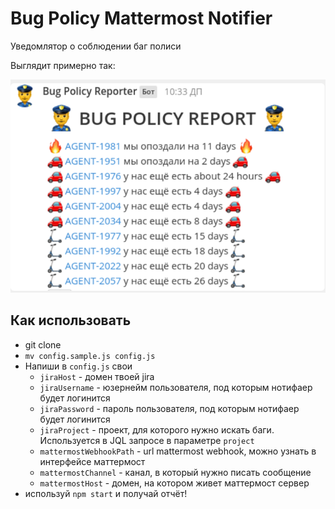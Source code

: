 # Bug Policy Mattermost Notifier

Уведомлятор о соблюдении баг полиси

Выглядит примерно так:

![](./static/example.png)

## Как использовать

* git clone
* `mv config.sample.js config.js`
* Напиши в `config.js` свои
    * `jiraHost` - домен твоей jira
    * `jiraUsername` - юзернейм пользователя, под которым нотифаер будет логинится
    * `jiraPassword` - пароль пользователя, под которым нотифаер будет логинится
    * `jiraProject` - проект, для которого нужно искать баги. Используется в JQL запросе в параметре `project`
    * `mattermostWebhookPath` - url mattermost webhook, можно узнать в интерфейсе маттермост
    * `mattermostChannel` - канал, в который нужно писать сообщение
    * `mattermostHost` - домен, на котором живет маттермост сервер
* используй `npm start` и получай отчёт!